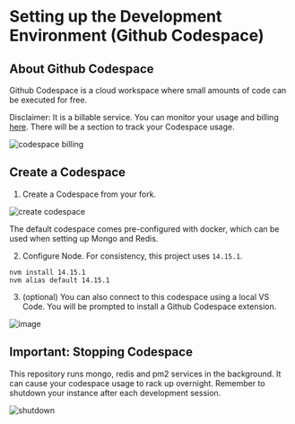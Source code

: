 # Setting up the Development Environment (Github Codespace)

## About Github Codespace

Github Codespace is a cloud workspace where small amounts of code can be executed for free. 

Disclaimer: It is a billable service. You can monitor your usage and billing [here](https://github.com/settings/billing). There will be a section to track your Codespace usage.

![codespace billing](https://user-images.githubusercontent.com/24848927/219879748-0677911b-65bb-4d02-b8e0-873574adaa2e.png)

## Create a Codespace

1. Create a Codespace from your fork.

![create codespace](https://user-images.githubusercontent.com/24848927/219880024-8414b3e9-656a-4e50-abb6-0d042b5952e8.png)

The default codespace comes pre-configured with docker, which can be used when setting up Mongo and Redis.

2. Configure Node. For consistency, this project uses `14.15.1`.

```
nvm install 14.15.1
nvm alias default 14.15.1
```

3. (optional) You can also connect to this codespace using a local VS Code. You will be prompted to install a Github Codespace extension.

![image](https://user-images.githubusercontent.com/24848927/219895626-6e680e8c-49b3-4b67-83cf-5287b3b762c8.png)


## Important: Stopping Codespace

This repository runs mongo, redis and pm2 services in the background. It can cause your codespace usage to rack up overnight. Remember to shutdown your instance after each development session.

![shutdown](https://user-images.githubusercontent.com/24848927/219884970-e323877b-aeb9-4dbf-bbaf-7c18304353ca.png)
